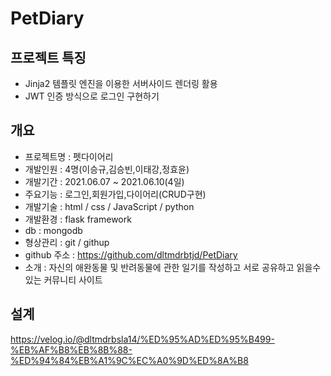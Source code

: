 # PetDiary

## 프로젝트 특징
- Jinja2 템플릿 엔진을 이용한 서버사이드 렌더링 활용
- JWT 인증 방식으로 로그인 구현하기

## 개요
- 프로젝트명 : 펫다이어리
- 개발인원 : 4명(이승규,김승빈,이태강,정효윤)
- 개발기간 : 2021.06.07 ~ 2021.06.10(4일)
- 주요기능 : 로그인,회원가입,다이어리(CRUD구현)
- 개발기술 : html / css / JavaScript / python
- 개발환경 : flask framework
- db : mongodb
- 형상관리 : git / githup
- github 주소 : https://github.com/dltmdrbtjd/PetDiary
- 소개 : 자신의 애완동물 및 반려동물에 관한 일기를 작성하고 서로 공유하고 읽을수있는 커뮤니티 사이트

## 설계
https://velog.io/@dltmdrbsla14/%ED%95%AD%ED%95%B499-%EB%AF%B8%EB%8B%88-%ED%94%84%EB%A1%9C%EC%A0%9D%ED%8A%B8
